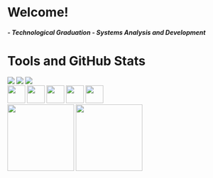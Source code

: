 # Welcome!


##### - Technological Graduation - Systems Analysis and Development


# Tools and GitHub Stats

 <div>  
  <img src = "https://img.shields.io/badge/html5%20-%23E34F26.svg?&style=for-the-badge&logo=html5&logoColor=white">  
  <img src = "https://img.shields.io/badge/css3%20-%231572B6.svg?&style=for-the-badge&logo=css3&logoColor=white">  
  <img src =  "https://img.shields.io/badge/markdown-%23000000.svg?&style=for-the-badge&logo=markdown&logoColor=white"/>  
 </div>
 
 <div>  
 <img src = "https://cdn.jsdelivr.net/gh/devicons/devicon/icons/java/java-original.svg"width="40" height="40"> 
 <img src = "https://cdn.jsdelivr.net/gh/devicons/devicon/icons/selenium/selenium-original.svg"width="40" height="40">
 <img src = "https://cdn.jsdelivr.net/gh/devicons/devicon/icons/linux/linux-original.svg"width="40" height="40">
 <img src = "https://cdn.jsdelivr.net/gh/devicons/devicon/icons/intellij/intellij-original.svg"width="40" height="40">
 <img src = "https://cdn.jsdelivr.net/gh/devicons/devicon/icons/vscode/vscode-original.svg"width="40" height="40"/> 
 </div>

 
<div align="left">  
<img height="150em" src="https://github-readme-stats.vercel.app/api/top-langs/?username=Reginaldo-Viana&exclude_repo=KNN-Image-Classification&show_icons=true&hide_border=true&layout=compact&langs_count=50&theme=tokyonight"/>	
<img height="150em" src="https://github-readme-stats.vercel.app/api?username=Reginaldo-Viana&show_icons=true&hide_border=true&count_private=true&include_all_commits=true&theme=tokyonight" />
</div>	

```
